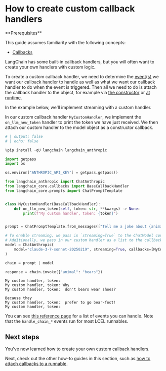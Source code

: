 # How to create custom callback handlers

<Info>
**Prerequisites**


This guide assumes familiarity with the following concepts:

- [Callbacks](/oss/concepts/callbacks)

</Info>

LangChain has some built-in callback handlers, but you will often want to create your own handlers with custom logic.

To create a custom callback handler, we need to determine the [event(s)](https://python.langchain.com/api_reference/core/callbacks/langchain_core.callbacks.base.BaseCallbackHandler.html#langchain-core-callbacks-base-basecallbackhandler) we want our callback handler to handle as well as what we want our callback handler to do when the event is triggered. Then all we need to do is attach the callback handler to the object, for example via [the constructor](/oss/how-to/callbacks_constructor) or [at runtime](/oss/how-to/callbacks_runtime).

In the example below, we'll implement streaming with a custom handler.

In our custom callback handler `MyCustomHandler`, we implement the `on_llm_new_token` handler to print the token we have just received. We then attach our custom handler to the model object as a constructor callback.


```python
# | output: false
# | echo: false

%pip install -qU langchain langchain_anthropic

import getpass
import os

os.environ["ANTHROPIC_API_KEY"] = getpass.getpass()
```


```python
from langchain_anthropic import ChatAnthropic
from langchain_core.callbacks import BaseCallbackHandler
from langchain_core.prompts import ChatPromptTemplate


class MyCustomHandler(BaseCallbackHandler):
    def on_llm_new_token(self, token: str, **kwargs) -> None:
        print(f"My custom handler, token: {token}")


prompt = ChatPromptTemplate.from_messages(["Tell me a joke about {animal}"])

# To enable streaming, we pass in `streaming=True` to the ChatModel constructor
# Additionally, we pass in our custom handler as a list to the callbacks parameter
model = ChatAnthropic(
    model="claude-3-7-sonnet-20250219", streaming=True, callbacks=[MyCustomHandler()]
)

chain = prompt | model

response = chain.invoke({"animal": "bears"})
```
```output
My custom handler, token: 
My custom handler, token: Why
My custom handler, token:  don't bears wear shoes?

Because they
My custom handler, token:  prefer to go bear-foot!
My custom handler, token:
```
You can see [this reference page](https://python.langchain.com/api_reference/core/callbacks/langchain_core.callbacks.base.BaseCallbackHandler.html#langchain-core-callbacks-base-basecallbackhandler) for a list of events you can handle. Note that the `handle_chain_*` events run for most LCEL runnables.

## Next steps

You've now learned how to create your own custom callback handlers.

Next, check out the other how-to guides in this section, such as [how to attach callbacks to a runnable](/oss/how-to/callbacks_attach).
